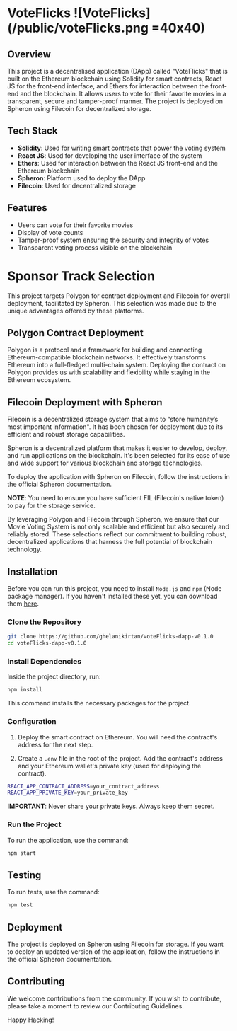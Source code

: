 # VoteFlicks ![VoteFlicks](/public/voteFlicks.png =40x40)

## Overview

This project is a decentralised application (DApp) called "VoteFlicks" that is built on the Ethereum blockchain using Solidity for smart contracts, React JS for the front-end interface, and Ethers for interaction between the front-end and the blockchain. It allows users to vote for their favorite movies in a transparent, secure and tamper-proof manner. The project is deployed on Spheron using Filecoin for decentralized storage.

## Tech Stack

- **Solidity**: Used for writing smart contracts that power the voting system
- **React JS**: Used for developing the user interface of the system
- **Ethers**: Used for interaction between the React JS front-end and the Ethereum blockchain
- **Spheron**: Platform used to deploy the DApp
- **Filecoin**: Used for decentralized storage

## Features

- Users can vote for their favorite movies
- Display of vote counts
- Tamper-proof system ensuring the security and integrity of votes
- Transparent voting process visible on the blockchain

# Sponsor Track Selection

This project targets Polygon for contract deployment and Filecoin for overall deployment, facilitated by Spheron. This selection was made due to the unique advantages offered by these platforms.

## Polygon Contract Deployment

Polygon is a protocol and a framework for building and connecting Ethereum-compatible blockchain networks. It effectively transforms Ethereum into a full-fledged multi-chain system. Deploying the contract on Polygon provides us with scalability and flexibility while staying in the Ethereum ecosystem. 

## Filecoin Deployment with Spheron

Filecoin is a decentralized storage system that aims to “store humanity’s most important information". It has been chosen for deployment due to its efficient and robust storage capabilities. 

Spheron is a decentralized platform that makes it easier to develop, deploy, and run applications on the blockchain. It's been selected for its ease of use and wide support for various blockchain and storage technologies. 

To deploy the application with Spheron on Filecoin, follow the instructions in the official Spheron documentation.

**NOTE**: You need to ensure you have sufficient FIL (Filecoin's native token) to pay for the storage service.

By leveraging Polygon and Filecoin through Spheron, we ensure that our Movie Voting System is not only scalable and efficient but also securely and reliably stored. These selections reflect our commitment to building robust, decentralized applications that harness the full potential of blockchain technology.


## Installation

Before you can run this project, you need to install `Node.js` and `npm` (Node package manager). If you haven't installed these yet, you can download them [here](https://nodejs.org/).

### Clone the Repository

```bash
git clone https://github.com/ghelanikirtan/voteFlicks-dapp-v0.1.0
cd voteFlicks-dapp-v0.1.0
```

### Install Dependencies

Inside the project directory, run:

```bash
npm install
```

This command installs the necessary packages for the project.

### Configuration

1. Deploy the smart contract on Ethereum. You will need the contract's address for the next step.

2. Create a `.env` file in the root of the project. Add the contract's address and your Ethereum wallet's private key (used for deploying the contract).

```bash
REACT_APP_CONTRACT_ADDRESS=your_contract_address
REACT_APP_PRIVATE_KEY=your_private_key
```

**IMPORTANT**: Never share your private keys. Always keep them secret.

### Run the Project

To run the application, use the command:

```bash
npm start
```

## Testing

To run tests, use the command:

```bash
npm test
```

## Deployment

The project is deployed on Spheron using Filecoin for storage. If you want to deploy an updated version of the application, follow the instructions in the official Spheron documentation.

## Contributing

We welcome contributions from the community. If you wish to contribute, please take a moment to review our Contributing Guidelines.

Happy Hacking!

 
